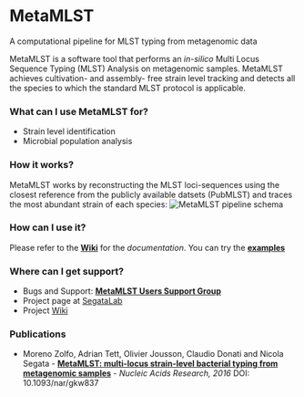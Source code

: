 # MetaMLST #
A computational pipeline for MLST typing from metagenomic data

MetaMLST is a software tool that performs an *in-silico* Multi Locus Sequence Typing (MLST) Analysis on metagenomic samples. MetaMLST achieves cultivation- and assembly- free strain level tracking and detects all the species to which the standard MLST protocol is applicable.

### What can I use MetaMLST for? ###

* Strain level identification
* Microbial population analysis

### How it works? ###

MetaMLST works by reconstructing the MLST loci-sequences using the closest reference from the publicly available datsets (PubMLST) and traces the most abundant strain of each species:
![MetaMLST pipeline schema](http://segatalab.cibio.unitn.it/images/metamlst_working_concept.jpg)

### How can I use it? ###

Please refer to the [**Wiki**](https://bitbucket.org/CibioCM/metamlst/wiki/) for the *documentation*. You can try the [**examples**](https://bitbucket.org/CibioCM/metamlst/downloads/metamlst_examples.zip)

### Where can I get support? ###

* Bugs and Support: [**MetaMLST Users Support Group**](https://groups.google.com/forum/#!forum/metamlst)
* Project page at [SegataLab](http://segatalab.cibio.unitn.it/tools/metamlst)
* Project [Wiki](https://bitbucket.org/CibioCM/metamlst/wiki/)

### Publications ###

* Moreno Zolfo, Adrian Tett, Olivier Jousson, Claudio Donati and Nicola Segata - **[MetaMLST: multi-locus strain-level bacterial typing from metagenomic samples](http://nar.oxfordjournals.org/content/early/2016/09/19/nar.gkw837.full)** - *Nucleic Acids Research, 2016* DOI: 10.1093/nar/gkw837